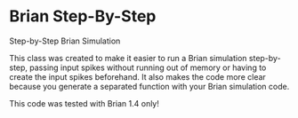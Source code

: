 # Brian Step-By-Step
Step-by-Step Brian Simulation
    
This class was created to make it easier to run a Brian simulation step-by-step, passing input spikes without running out of memory or having to create the input spikes beforehand. It also makes the code more clear because you generate a separated function with your Brian simulation code.
    
This code was tested with Brian 1.4 only!
